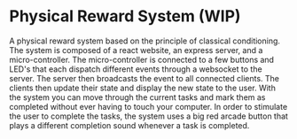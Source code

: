 # Physical Reward System (WIP)

A physical reward system based on the principle of classical conditioning. The system is composed of a react website, an express server, and a micro-controller. The micro-controller is connected to a few buttons and LED's that each dispatch different events through a websocket to the server. The server then broadcasts the event to all connected clients. The clients then update their state and display the new state to the user. With the system you can move through the current tasks and mark them as completed without ever having to touch your computer. In order to stimulate the user to complete the tasks, the system uses a big red arcade button that plays a different completion sound whenever a task is completed.
